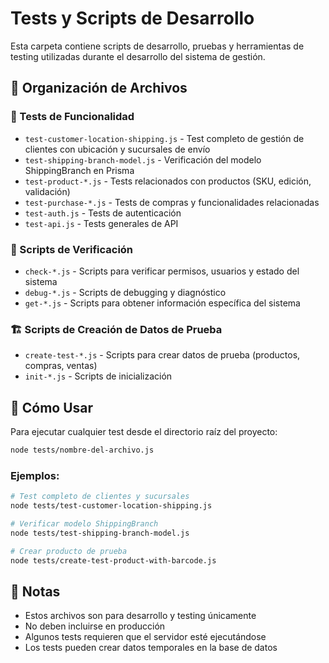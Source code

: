 # Tests y Scripts de Desarrollo

Esta carpeta contiene scripts de desarrollo, pruebas y herramientas de testing utilizadas durante el desarrollo del sistema de gestión.

## 📁 Organización de Archivos

### 🧪 Tests de Funcionalidad

- `test-customer-location-shipping.js` - Test completo de gestión de clientes con ubicación y sucursales de envío
- `test-shipping-branch-model.js` - Verificación del modelo ShippingBranch en Prisma
- `test-product-*.js` - Tests relacionados con productos (SKU, edición, validación)
- `test-purchase-*.js` - Tests de compras y funcionalidades relacionadas
- `test-auth.js` - Tests de autenticación
- `test-api.js` - Tests generales de API

### 🔧 Scripts de Verificación

- `check-*.js` - Scripts para verificar permisos, usuarios y estado del sistema
- `debug-*.js` - Scripts de debugging y diagnóstico
- `get-*.js` - Scripts para obtener información específica del sistema

### 🏗️ Scripts de Creación de Datos de Prueba

- `create-test-*.js` - Scripts para crear datos de prueba (productos, compras, ventas)
- `init-*.js` - Scripts de inicialización

## 🚀 Cómo Usar

Para ejecutar cualquier test desde el directorio raíz del proyecto:

```bash
node tests/nombre-del-archivo.js
```

### Ejemplos:

```bash
# Test completo de clientes y sucursales
node tests/test-customer-location-shipping.js

# Verificar modelo ShippingBranch
node tests/test-shipping-branch-model.js

# Crear producto de prueba
node tests/create-test-product-with-barcode.js
```

## 📝 Notas

- Estos archivos son para desarrollo y testing únicamente
- No deben incluirse en producción
- Algunos tests requieren que el servidor esté ejecutándose
- Los tests pueden crear datos temporales en la base de datos
